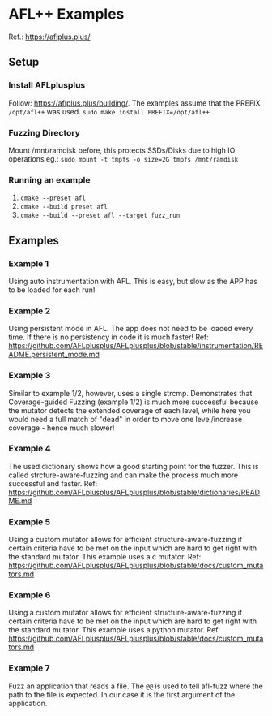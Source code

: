 # AFL++ Examples
Ref.: https://aflplus.plus/

## Setup
### Install AFLplusplus 
Follow: https://aflplus.plus/building/.
The examples assume that the PREFIX `/opt/afl++` was used.
`sudo make install PREFIX=/opt/afl++`

### Fuzzing Directory
Mount /mnt/ramdisk before, this protects SSDs/Disks due to high IO operations
eg.: `sudo mount -t tmpfs -o size=2G tmpfs /mnt/ramdisk`

### Running an example
1. `cmake --preset afl`
2. `cmake --build preset afl`
3. `cmake --build --preset afl --target fuzz_run`

## Examples
### Example 1
Using auto instrumentation with AFL.
This is easy, but slow as the APP has to be loaded for each run!

### Example 2
Using persistent mode in AFL.
The app does not need to be loaded every time. If there is no persistency in code it is much faster!
Ref: https://github.com/AFLplusplus/AFLplusplus/blob/stable/instrumentation/README.persistent_mode.md

### Example 3
Similar to example 1/2, however, uses a single strcmp.
Demonstrates that Coverage-guided Fuzzing (example 1/2) is much more successful because
the mutator detects the extended coverage of each level, while here you would need
a full match of "dead" in order to move one level/increase coverage - hence much slower!

### Example 4
The used dictionary shows how a good starting point for the fuzzer. This is called
strcture-aware-fuzzing and can make the process much more successful and faster.
Ref: https://github.com/AFLplusplus/AFLplusplus/blob/stable/dictionaries/README.md

### Example 5
Using a custom mutator allows for efficient structure-aware-fuzzing if certain criteria 
have to be met on the input which are hard to get right with the standard mutator.
This example uses a c mutator.
Ref: https://github.com/AFLplusplus/AFLplusplus/blob/stable/docs/custom_mutators.md

### Example 6
Using a custom mutator allows for efficient structure-aware-fuzzing if certain criteria 
have to be met on the input which are hard to get right with the standard mutator.
This example uses a python mutator.
Ref: https://github.com/AFLplusplus/AFLplusplus/blob/stable/docs/custom_mutators.md

### Example 7
Fuzz an application that reads a file. The `@@` is used to tell afl-fuzz where the
path to the file is expected. In our case it is the first argument of the application.
